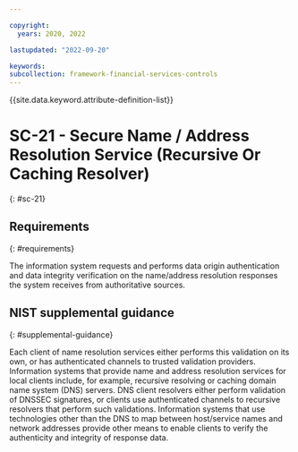 ```yaml
---

copyright:
  years: 2020, 2022

lastupdated: "2022-09-20"

keywords: 
subcollection: framework-financial-services-controls
---
```


{{site.data.keyword.attribute-definition-list}}

# SC-21 - Secure Name / Address Resolution Service (Recursive Or Caching Resolver)
{: #sc-21}

## Requirements
{: #requirements}

The information system requests and performs data origin authentication and data integrity verification on the name/address resolution responses the system receives from authoritative sources.

## NIST supplemental guidance
{: #supplemental-guidance}

Each client of name resolution services either performs this validation on its own, or has authenticated channels to trusted validation providers. Information systems that provide name and address resolution services for local clients include, for example, recursive resolving or caching domain name system (DNS) servers. DNS client resolvers either perform validation of DNSSEC signatures, or clients use authenticated channels to recursive resolvers that perform such validations. Information systems that use technologies other than the DNS to map between host/service names and network addresses provide other means to enable clients to verify the authenticity and integrity of response data.

